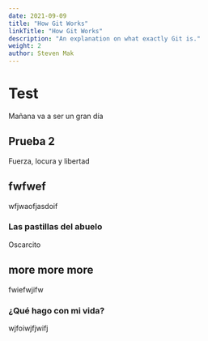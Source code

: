 ```yaml
---
date: 2021-09-09
title: "How Git Works"
linkTitle: "How Git Works"
description: "An explanation on what exactly Git is."
weight: 2
author: Steven Mak
---
```


# Test
Mañana va a ser un gran día

## Prueba 2
Fuerza, locura y libertad	

## fwfwef
wfjwaofjasdoif

### Las pastillas del abuelo
Oscarcito

## more more more
fwiefwjifw

### ¿Qué hago con mi vida?
wjfoiwjfjwifj